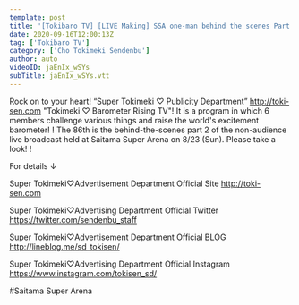 ```yaml
---
template: post
title: '[Tokibaro TV] [LIVE Making] SSA one-man behind the scenes Part 2 ep86'
date: 2020-09-16T12:00:13Z
tag: ['Tokibaro TV']
category: ['Cho Tokimeki Sendenbu']
author: auto 
videoID: jaEnIx_wSYs
subTitle: jaEnIx_wSYs.vtt
---
```

Rock on to your heart! “Super Tokimeki ♡ Publicity Department” http://toki-sen.com
"Tokimeki ♡ Barometer Rising TV"!
It is a program in which 6 members challenge various things and raise the world's excitement barometer! !
The 86th is the behind-the-scenes part 2 of the non-audience live broadcast held at Saitama Super Arena on 8/23 (Sun).
Please take a look! !

For details ↓

Super Tokimeki♡Advertisement Department Official Site
http://toki-sen.com

Super Tokimeki♡Advertising Department Official Twitter
https://twitter.com/sendenbu_staff

Super Tokimeki♡Advertisement Department Official BLOG
http://lineblog.me/sd_tokisen/

Super Tokimeki♡Advertising Department Official Instagram
https://www.instagram.com/tokisen_sd/

#Saitama Super Arena